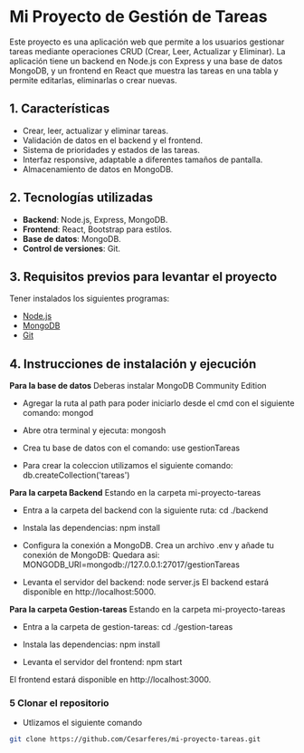 # Mi Proyecto de Gestión de Tareas

Este proyecto es una aplicación web que permite a los usuarios gestionar tareas mediante operaciones CRUD (Crear, Leer, Actualizar y Eliminar). La aplicación tiene un backend en Node.js con Express y una base de datos MongoDB, y un frontend en React que muestra las tareas en una tabla y permite editarlas, eliminarlas o crear nuevas.

## 1. Características

- Crear, leer, actualizar y eliminar tareas.
- Validación de datos en el backend y el frontend.
- Sistema de prioridades y estados de las tareas.
- Interfaz responsive, adaptable a diferentes tamaños de pantalla.
- Almacenamiento de datos en MongoDB.

## 2. Tecnologías utilizadas

- **Backend**: Node.js, Express, MongoDB.
- **Frontend**: React, Bootstrap para estilos.
- **Base de datos**: MongoDB.
- **Control de versiones**: Git.

## 3. Requisitos previos para levantar el proyecto

Tener instalados los siguientes programas:

- [Node.js](https://nodejs.org/)
- [MongoDB](https://www.mongodb.com/)
- [Git](https://git-scm.com/)

## 4. Instrucciones de instalación y ejecución

**Para la base de datos**
Deberas instalar MongoDB Community Edition

- Agregar la ruta al path para poder iniciarlo desde el cmd 
con el siguiente comando: mongod

- Abre otra terminal y ejecuta: mongosh

- Crea tu base de datos con el comando: use gestionTareas

- Para crear la coleccion utilizamos el siguiente comando: db.createCollection('tareas')

**Para la carpeta Backend**
Estando en la carpeta mi-proyecto-tareas

- Entra a la carpeta del backend con la siguiente ruta:
cd ./backend

- Instala las dependencias:
npm install

- Configura la conexión a MongoDB. Crea un archivo .env y añade tu conexión de MongoDB:
Quedara asi: MONGODB_URI=mongodb://127.0.0.1:27017/gestionTareas

- Levanta el servidor del backend:
node server.js
El backend estará disponible en http://localhost:5000.

**Para la carpeta Gestion-tareas**
Estando en la carpeta mi-proyecto-tareas

- Entra a la carpeta de gestion-tareas:
cd ./gestion-tareas

- Instala las dependencias:
npm install

- Levanta el servidor del frontend:
npm start

El frontend estará disponible en http://localhost:3000.


### 5 Clonar el repositorio

- Utlizamos el siguiente comando

```bash
git clone https://github.com/Cesarferes/mi-proyecto-tareas.git
